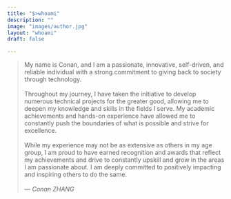 ```yaml
---
title: "$>whoami"
description: ""
image: "images/author.jpg"
layout: "whoami"
draft: false

---
```


> My name is Conan, and I am a passionate, innovative, self-driven, and reliable individual with a strong commitment to giving back to society through technology. 
> <br> <br>
> Throughout my journey, I have taken the initiative to develop numerous technical projects for the greater good, allowing me to deepen my knowledge and skills in the fields I serve. My academic achievements and hands-on experience have allowed me to constantly push the boundaries of what is possible and strive for excellence.
> <br> <br>
> While my experience may not be as extensive as others in my age group, I am proud to have earned recognition and awards that reflect my achievements and drive to constantly upskill and grow in the areas I am passionate about. I am deeply committed to positively impacting and inspiring others to do the same.
> <br> <br>
> — <cite>Conan ZHANG</cite>